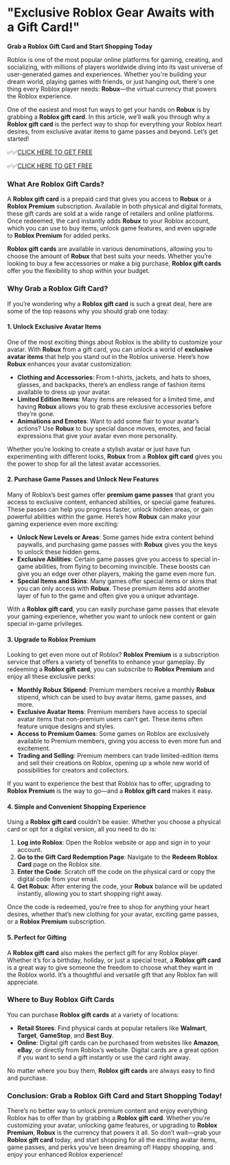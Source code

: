 # "Exclusive Roblox Gear Awaits with a Gift Card!"


**Grab a Roblox Gift Card and Start Shopping Today**

Roblox is one of the most popular online platforms for gaming, creating, and socializing, with millions of players worldwide diving into its vast universe of user-generated games and experiences. Whether you're building your dream world, playing games with friends, or just hanging out, there's one thing every Roblox player needs: **Robux**—the virtual currency that powers the Roblox experience. 

One of the easiest and most fun ways to get your hands on **Robux** is by grabbing a **Roblox gift card**. In this article, we’ll walk you through why a **Roblox gift card** is the perfect way to shop for everything your Roblox heart desires, from exclusive avatar items to game passes and beyond. Let’s get started!

✅✅[CLICK HERE TO GET FREE](https://tinyurl.com/f5a9kmyc)

✅✅[CLICK HERE TO GET FREE](https://tinyurl.com/f5a9kmyc)

### **What Are Roblox Gift Cards?**

A **Roblox gift card** is a prepaid card that gives you access to **Robux** or a **Roblox Premium** subscription. Available in both physical and digital formats, these gift cards are sold at a wide range of retailers and online platforms. Once redeemed, the card instantly adds **Robux** to your Roblox account, which you can use to buy items, unlock game features, and even upgrade to **Roblox Premium** for added perks.

**Roblox gift cards** are available in various denominations, allowing you to choose the amount of **Robux** that best suits your needs. Whether you’re looking to buy a few accessories or make a big purchase, **Roblox gift cards** offer you the flexibility to shop within your budget.

### **Why Grab a Roblox Gift Card?**

If you’re wondering why a **Roblox gift card** is such a great deal, here are some of the top reasons why you should grab one today:

#### **1. Unlock Exclusive Avatar Items**

One of the most exciting things about Roblox is the ability to customize your avatar. With **Robux** from a gift card, you can unlock a world of **exclusive avatar items** that help you stand out in the Roblox universe. Here’s how **Robux** enhances your avatar customization:

- **Clothing and Accessories**: From t-shirts, jackets, and hats to shoes, glasses, and backpacks, there’s an endless range of fashion items available to dress up your avatar.
- **Limited Edition Items**: Many items are released for a limited time, and having **Robux** allows you to grab these exclusive accessories before they’re gone.
- **Animations and Emotes**: Want to add some flair to your avatar’s actions? Use **Robux** to buy special dance moves, emotes, and facial expressions that give your avatar even more personality.

Whether you’re looking to create a stylish avatar or just have fun experimenting with different looks, **Robux** from a **Roblox gift card** gives you the power to shop for all the latest avatar accessories.

#### **2. Purchase Game Passes and Unlock New Features**

Many of Roblox’s best games offer **premium game passes** that grant you access to exclusive content, enhanced abilities, or special game features. These passes can help you progress faster, unlock hidden areas, or gain powerful abilities within the game. Here’s how **Robux** can make your gaming experience even more exciting:

- **Unlock New Levels or Areas**: Some games hide extra content behind paywalls, and purchasing game passes with **Robux** gives you the keys to unlock these hidden gems.
- **Exclusive Abilities**: Certain game passes give you access to special in-game abilities, from flying to becoming invincible. These boosts can give you an edge over other players, making the game even more fun.
- **Special Items and Skins**: Many games offer special items or skins that you can only access with **Robux**. These premium items add another layer of fun to the game and often give you a unique advantage.

With a **Roblox gift card**, you can easily purchase game passes that elevate your gaming experience, whether you want to unlock new content or gain special in-game privileges.

#### **3. Upgrade to Roblox Premium**

Looking to get even more out of Roblox? **Roblox Premium** is a subscription service that offers a variety of benefits to enhance your gameplay. By redeeming a **Roblox gift card**, you can subscribe to **Roblox Premium** and enjoy all these exclusive perks:

- **Monthly Robux Stipend**: Premium members receive a monthly **Robux** stipend, which can be used to buy avatar items, game passes, and more.
- **Exclusive Avatar Items**: Premium members have access to special avatar items that non-premium users can’t get. These items often feature unique designs and styles.
- **Access to Premium Games**: Some games on Roblox are exclusively available to Premium members, giving you access to even more fun and excitement.
- **Trading and Selling**: Premium members can trade limited-edition items and sell their creations on Roblox, opening up a whole new world of possibilities for creators and collectors.

If you want to experience the best that Roblox has to offer, upgrading to **Roblox Premium** is the way to go—and a **Roblox gift card** makes it easy.

#### **4. Simple and Convenient Shopping Experience**

Using a **Roblox gift card** couldn’t be easier. Whether you choose a physical card or opt for a digital version, all you need to do is:

1. **Log into Roblox**: Open the Roblox website or app and sign in to your account.
2. **Go to the Gift Card Redemption Page**: Navigate to the **Redeem Roblox Card** page on the Roblox site.
3. **Enter the Code**: Scratch off the code on the physical card or copy the digital code from your email.
4. **Get Robux**: After entering the code, your **Robux** balance will be updated instantly, allowing you to start shopping right away.

Once the code is redeemed, you’re free to shop for anything your heart desires, whether that’s new clothing for your avatar, exciting game passes, or a **Roblox Premium** subscription.

#### **5. Perfect for Gifting**

A **Roblox gift card** also makes the perfect gift for any Roblox player. Whether it’s for a birthday, holiday, or just a special treat, a **Roblox gift card** is a great way to give someone the freedom to choose what they want in the Roblox world. It’s a thoughtful and versatile gift that any Roblox fan will appreciate.

### **Where to Buy Roblox Gift Cards**

You can purchase **Roblox gift cards** at a variety of locations:

- **Retail Stores**: Find physical cards at popular retailers like **Walmart**, **Target**, **GameStop**, and **Best Buy**.
- **Online**: Digital gift cards can be purchased from websites like **Amazon**, **eBay**, or directly from Roblox’s website. Digital cards are a great option if you want to send a gift instantly or use the card right away.

No matter where you buy them, **Roblox gift cards** are always easy to find and purchase.

### **Conclusion: Grab a Roblox Gift Card and Start Shopping Today!**

There’s no better way to unlock premium content and enjoy everything Roblox has to offer than by grabbing a **Roblox gift card**. Whether you're customizing your avatar, unlocking game features, or upgrading to **Roblox Premium**, **Robux** is the currency that powers it all. So don’t wait—grab your **Roblox gift card** today, and start shopping for all the exciting avatar items, game passes, and perks you’ve been dreaming of! Happy shopping, and enjoy your enhanced Roblox experience!
